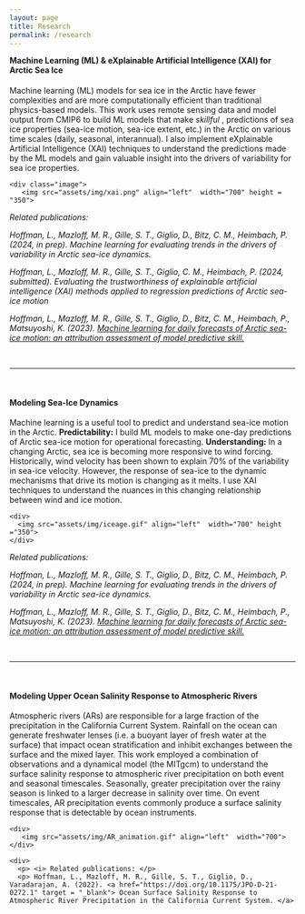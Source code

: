 ```yaml
---
layout: page
title: Research
permalink: /research
---
```


<div>
  
   <div class = "text">
    <p><H4 style="margin-top: 0em;" >Machine Learning (ML) & eXplainable Artificial Intelligence (XAI) for Arctic Sea Ice</H4></p>
    <p> Machine learning (ML) models for sea ice in the Arctic have fewer complexities and are more computationally efficient than traditional physics-based models. 
      This work uses remote sensing data and model output from CMIP6 to build ML models that make <i> skillful </i>, predictions of sea ice properties (sea-ice motion, sea-ice extent, etc.) in the Arctic on various time scales (daily, seasonal, interannual). 
      I also implement eXplainable Artificial Intelligence (XAI) techniques to understand the predictions made by the ML models and gain valuable insight into the drivers of variability for sea ice properties.
  </p>
  </div>
  
    <div class="image">
       <img src="assets/img/xai.png" align="left"  width="700" height = "350">
  </div>

  <div>
     <p> <i> Related publications: </p>
      <p> Hoffman, L., Mazloff, M. R., Gille, S. T., Giglio, D., Bitz, C. M., Heimbach, P. (2024, <i>in prep</i>). Machine learning for evaluating trends in the
drivers of variability in Arctic sea-ice dynamics. </a>
      <p> Hoffman, L., Mazloff, M. R., Gille, S. T., Giglio, C. M., Heimbach, P. (2024, <i>submitted</i>). Evaluating the trustworthiness of explainable artificial intelligence (XAI) methods applied to regression predictions of Arctic sea-ice motion </a>
      <p> Hoffman, L., Mazloff, M. R., Gille, S. T., Giglio, D., Bitz, C. M., Heimbach, P., Matsuyoshi, K. (2023). <a href="https://doi.org/10.1175/AIES-D-23-0004.1" target="_blank"> Machine learning for daily forecasts of Arctic sea-ice motion: an attribution assessment of model predictive skill. </a>
 </i> </p>
  </div>

<br>
<hr>
<br>
  
<div>

<div>
  <p><H4>Modeling Sea-Ice Dynamics</H4></p>
  <p> Machine learning is a useful tool to predict and understand sea-ice motion in the Arctic.
    <b>Predictability:</b> I build ML models to make one-day predictions of Arctic sea-ice motion for operational forecasting.
    <b>Understanding:</b> In a changing Arctic, sea ice is becoming more responsive to wind forcing. Historically, wind velocity has been shown to explain 70% of the variability in sea-ice velocity. However, the response of sea-ice to the dynamic mechanisms that drive its motion is changing as it melts. I use XAI techniques to understand the nuances in this changing relationship between wind and ice motion.  </p>
  </div>
  
    <div>
      <img src="assets/img/iceage.gif" align="left"  width="700" height ="350">
    </div>
  
  <div>
  <p> <i> Related publications: </p>
  <p> Hoffman, L., Mazloff, M. R., Gille, S. T., Giglio, D., Bitz, C. M., Heimbach, P. (2024, <i>in prep</i>). Machine learning for evaluating trends in the
drivers of variability in Arctic sea-ice dynamics. </a>
<p> Hoffman, L., Mazloff, M. R., Gille, S. T., Giglio, D., Bitz, C. M., Heimbach, P., Matsuyoshi, K. (2023). <a href="https://doi.org/10.1175/AIES-D-23-0004.1" target="_blank"> Machine learning for daily forecasts of Arctic sea-ice motion: an attribution assessment of model predictive skill. </a>
</i> </p>
  </div> 
  </div>

<br>
<hr>
<br>

</div>


  <div>
    <div>
    <p><H4>Modeling Upper Ocean Salinity Response to Atmospheric Rivers</H4></p>
    <p> Atmospheric rivers (ARs) are responsible for a large fraction of the precipitation in the California Current System. 
      Rainfall on the ocean can generate freshwater lenses (i.e. a buoyant layer of fresh water at the surface) that impact ocean stratification and inhibit exchanges between the surface and the mixed layer.
      This work employed a combination of observations and a dynamical model (the MITgcm) to understand the surface salinity response to atmospheric river precipitation on both event and seasonal timescales. 
      Seasonally, greater precipitation over the rainy season is linked to a larger decrease in salinity over time. 
      On event timescales, AR precipitation events commonly produce a surface salinity response that is detectable by ocean instruments.</p>
    </div>
        
    <div>
       <img src="assets/img/AR_animation.gif" align="left"  width="700">
    </div>
    
    <div>
      <p> <i> Related publications: </p>
      <p> Hoffman, L., Mazloff, M. R., Gille, S. T., Giglio, D., Varadarajan, A. (2022). <a href="https://doi.org/10.1175/JPO-D-21-0272.1" target = "_blank"> Ocean Surface Salinity Response to Atmospheric River Precipitation in the California Current System. </a>
</i> </p>
  </div>
  </div>
